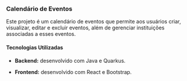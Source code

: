 ### Calendário de Eventos

Este projeto é um calendário de eventos que permite aos usuários criar, visualizar, editar e excluir eventos, além de gerenciar instituições associadas a esses eventos.

#### Tecnologias Utilizadas

- **Backend:** desenvolvido com Java e Quarkus.

- **Frontend:** desenvolvido com React e Bootstrap.